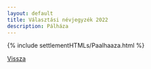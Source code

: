 ```yaml
---
layout: default
title: Választási névjegyzék 2022
description: Pálháza
---
```


{% include settlementHTMLs/Paalhaaza.html %}

[Vissza](../)